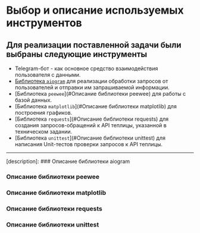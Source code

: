 # Выбор и описание используемых инструментов

## Для реализации поставленной задачи были выбраны следующие инструменты

- Telegram-бот - как основное средство взаимодействия пользователя с данными.
- [Библиотека ```aiogram```](#description "Описание библиотеки aiogram") для реализации обработки запросов от пользователей и отправки им запрашиваемой информации.
- [Библиотека ```peewee```](#Описание библиотеки peewee) для работы с базой данных.
- [Библиотека ```matplotlib```](#Описание библиотеки matplotlib) для построения графиков.
- [Библиотека ```requests```](#Описание библиотеки requests) для создания запросов-обращений к API теплицы, указанной в техническом задании.
- [Библиотека ```unittest```](#Описание библиотеки unittest) для написания Unit-тестов проверки запросов к API теплицы.
---

[description]: ### Описание библиотеки aiogram

### Описание библиотеки peewee

### Описание библиотеки matplotlib

### Описание библиотеки requests

### Описание библиотеки unittest